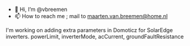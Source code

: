 - 👋 Hi, I’m @vbreemen
- 📫 How to reach me ; mail to maarten.van.breemen@home.nl

<!---
vbreemen/vbreemen is a ✨ special ✨ repository because its `README.md` (this file) appears on your GitHub profile.
You can click the Preview link to take a look at your changes.
--->
I'm working on adding extra parameters in Domoticz for SolarEdge inverters.
powerLimit, inverterMode, acCurrent, groundFaultResistance
